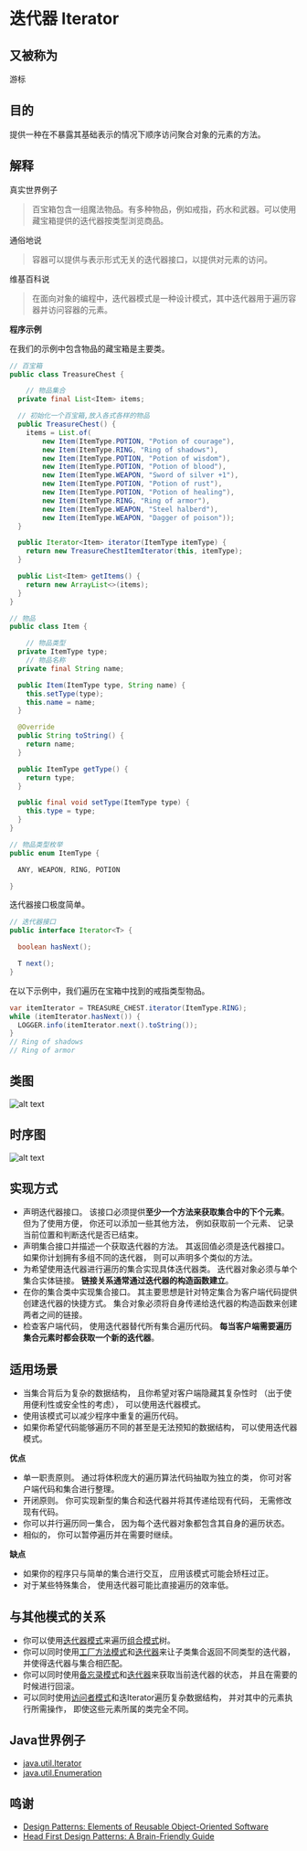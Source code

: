 # 迭代器 Iterator

## 又被称为
游标

## 目的
提供一种在不暴露其基础表示的情况下顺序访问聚合对象的元素的方法。

## 解释

真实世界例子

> 百宝箱包含一组魔法物品。有多种物品，例如戒指，药水和武器。可以使用藏宝箱提供的迭代器按类型浏览商品。

通俗地说

> 容器可以提供与表示形式无关的迭代器接口，以提供对元素的访问。

维基百科说

> 在面向对象的编程中，迭代器模式是一种设计模式，其中迭代器用于遍历容器并访问容器的元素。

**程序示例**

在我们的示例中包含物品的藏宝箱是主要类。

```java
// 百宝箱
public class TreasureChest {

    // 物品集合
  private final List<Item> items;

  // 初始化一个百宝箱,放入各式各样的物品
  public TreasureChest() {
    items = List.of(
        new Item(ItemType.POTION, "Potion of courage"),
        new Item(ItemType.RING, "Ring of shadows"),
        new Item(ItemType.POTION, "Potion of wisdom"),
        new Item(ItemType.POTION, "Potion of blood"),
        new Item(ItemType.WEAPON, "Sword of silver +1"),
        new Item(ItemType.POTION, "Potion of rust"),
        new Item(ItemType.POTION, "Potion of healing"),
        new Item(ItemType.RING, "Ring of armor"),
        new Item(ItemType.WEAPON, "Steel halberd"),
        new Item(ItemType.WEAPON, "Dagger of poison"));
  }

  public Iterator<Item> iterator(ItemType itemType) {
    return new TreasureChestItemIterator(this, itemType);
  }

  public List<Item> getItems() {
    return new ArrayList<>(items);
  }
}

// 物品
public class Item {

    // 物品类型
  private ItemType type;
    // 物品名称
  private final String name;

  public Item(ItemType type, String name) {
    this.setType(type);
    this.name = name;
  }

  @Override
  public String toString() {
    return name;
  }

  public ItemType getType() {
    return type;
  }

  public final void setType(ItemType type) {
    this.type = type;
  }
}

// 物品类型枚举
public enum ItemType {

  ANY, WEAPON, RING, POTION

}
```

迭代器接口极度简单。

```java
// 迭代器接口
public interface Iterator<T> {

  boolean hasNext();

  T next();
}
```

在以下示例中，我们遍历在宝箱中找到的戒指类型物品。

```java
var itemIterator = TREASURE_CHEST.iterator(ItemType.RING);
while (itemIterator.hasNext()) {
  LOGGER.info(itemIterator.next().toString());
}
// Ring of shadows
// Ring of armor
```

## 类图

![alt text](../../resources/puml/uml/iterator_1.png "Iterator")

## 时序图

![alt text](../../resources/puml/puml/Iterator.png)

## 实现方式

* 声明迭代器接口。 该接口必须提供**至少一个方法来获取集合中的下个元素**。 但为了使用方便， 你还可以添加一些其他方法， 例如获取前一个元素、 记录当前位置和判断迭代是否已结束。
* 声明集合接口并描述一个获取迭代器的方法。 其返回值必须是迭代器接口。 如果你计划拥有多组不同的迭代器， 则可以声明多个类似的方法。
* 为希望使用迭代器进行遍历的集合实现具体迭代器类。 迭代器对象必须与单个集合实体链接。 **链接关系通常通过迭代器的构造函数建立**。
* 在你的集合类中实现集合接口。 其主要思想是针对特定集合为客户端代码提供创建迭代器的快捷方式。 集合对象必须将自身传递给迭代器的构造函数来创建两者之间的链接。
* 检查客户端代码， 使用迭代器替代所有集合遍历代码。 **每当客户端需要遍历集合元素时都会获取一个新的迭代器**。

## 适用场景

* 当集合背后为复杂的数据结构， 且你希望对客户端隐藏其复杂性时 （出于使用便利性或安全性的考虑）， 可以使用迭代器模式。
* 使用该模式可以减少程序中重复的遍历代码。
* 如果你希望代码能够遍历不同的甚至是无法预知的数据结构， 可以使用迭代器模式。

**优点**

* 单一职责原则。 通过将体积庞大的遍历算法代码抽取为独立的类， 你可对客户端代码和集合进行整理。
* 开闭原则。 你可实现新型的集合和迭代器并将其传递给现有代码， 无需修改现有代码。
* 你可以并行遍历同一集合， 因为每个迭代器对象都包含其自身的遍历状态。
* 相似的， 你可以暂停遍历并在需要时继续。

**缺点**

* 如果你的程序只与简单的集合进行交互， 应用该模式可能会矫枉过正。
* 对于某些特殊集合， 使用迭代器可能比直接遍历的效率低。

## 与其他模式的关系

* 你可以使用[迭代器模式](Iterator)来遍历[组合模式](Composite)树。
* 你可以同时使用[工厂方法模式](Factory)和[迭代器](Iterator)来让子类集合返回不同类型的迭代器， 并使得迭代器与集合相匹配。
* 你可以同时使用[备忘录模式](Memento)和[迭代器](Iterator)来获取当前迭代器的状态， 并且在需要的时候进行回滚。
* 可以同时使用[访问者模式](Visitor)和迭Iterator遍历复杂数据结构， 并对其中的元素执行所需操作， 即使这些元素所属的类完全不同。

## Java世界例子

* [java.util.Iterator](http://docs.oracle.com/javase/8/docs/api/java/util/Iterator.html)
* [java.util.Enumeration](http://docs.oracle.com/javase/8/docs/api/java/util/Enumeration.html)

## 鸣谢

* [Design Patterns: Elements of Reusable Object-Oriented Software](https://www.amazon.com/gp/product/0201633612/ref=as_li_tl?ie=UTF8&camp=1789&creative=9325&creativeASIN=0201633612&linkCode=as2&tag=javadesignpat-20&linkId=675d49790ce11db99d90bde47f1aeb59)
* [Head First Design Patterns: A Brain-Friendly Guide](https://www.amazon.com/gp/product/0596007124/ref=as_li_tl?ie=UTF8&camp=1789&creative=9325&creativeASIN=0596007124&linkCode=as2&tag=javadesignpat-20&linkId=6b8b6eea86021af6c8e3cd3fc382cb5b)

